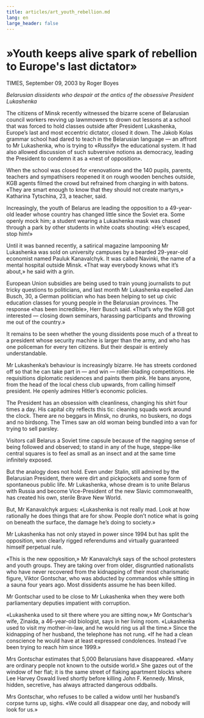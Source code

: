 ```yaml
---
title: articles/art_youth_rebellion.md 
lang: en
large_header: false
---
```







<h1 id=»youth-keeps-alive-spark-of-rebellion-to-europes-last-dictator»>»Youth keeps alive spark of rebellion to Europe's last dictator»</h1>

TIMES, September 09, 2003 by Roger Boyes


 *Belarusian dissidents who despair at the antics of the obsessive President Lukashenka* 


The citizens of Minsk recently witnessed the bizarre scene of Belarusian council workers revving up lawnmowers to drown out lessons at a school that was forced to hold classes outside after President Lukashenka, Europe’s last and most eccentric dictator, closed it down. The Jakob Kolas grammar school had dared to teach in the Belarusian language — an affront to Mr Lukashenka, who is trying to «Russify» the educational system. It had also allowed discussion of such subversive notions as democracy, leading the President to condemn it as a «nest of opposition».


When the school was closed for «renovation» and the 140 pupils, parents, teachers and sympathisers reopened it on rough wooden benches outside, KGB agents filmed the crowd but refrained from charging in with batons. «They are smart enough to know that they should not create martyrs,» Katharina Tytschina, 23, a teacher, said.


Increasingly, the youth of Belarus are leading the opposition to a 49-year-old leader whose country has changed little since the Soviet era. Some openly mock him; a student wearing a Lukashenka mask was chased through a park by other students in white coats shouting: «He’s escaped, stop him!»


Until it was banned recently, a satirical magazine lampooning Mr Lukashenka was sold on university campuses by a bearded 29-year-old economist named Pauluk Kanavalchyk. It was called Navinki, the name of a mental hospital outside Minsk. «That way everybody knows what it’s about,» he said with a grin.


European Union subsidies are being used to train young journalists to put tricky questions to politicians, and last month Mr Lukashenka expelled Jan Busch, 30, a German politician who has been helping to set up civic education classes for young people in the Belarusian provinces. The response «has been incredible», Herr Busch said. «That’s why the KGB got interested — closing down seminars, harassing participants and throwing me out of the country.»


It remains to be seen whether the young dissidents pose much of a threat to a president whose security machine is larger than the army, and who has one policeman for every ten citizens. But their despair is entirely understandable.


Mr Lukashenka’s behaviour is increasingly bizarre. He has streets cordoned off so that he can take part in — and win — roller-blading competitions. He requisitions diplomatic residences and paints them pink. He bans anyone, from the head of the local chess club upwards, from calling himself president. He openly admires Hitler’s economic policies.


The President has an obsession with cleanliness, changing his shirt four times a day. His capital city reflects this tic: cleaning squads work around the clock. There are no beggars in Minsk, no drunks, no buskers, no dogs and no birdsong. The Times saw an old woman being bundled into a van for trying to sell parsley.


Visitors call Belarus a Soviet time capsule because of the nagging sense of being followed and observed; to stand in any of the huge, steppe-like central squares is to feel as small as an insect and at the same time infinitely exposed.


But the analogy does not hold. Even under Stalin, still admired by the Belarusian President, there were dirt and pickpockets and some form of spontaneous public life. Mr Lukashenka, whose dream is to unite Belarus with Russia and become Vice-President of the new Slavic commonwealth, has created his own, sterile Brave New World.


But, Mr Kanavalchyk argues: «Lukashenka is not really mad. Look at how rationally he does things that are for show. People don’t notice what is going on beneath the surface, the damage he’s doing to society.»


Mr Lukashenka has not only stayed in power since 1994 but has split the opposition, won clearly rigged referendums and virtually guaranteed himself perpetual rule.


«This is the new opposition,» Mr Kanavalchyk says of the school protesters and youth groups. They are taking over from older, disgruntled nationalists who have never recovered from the kidnapping of their most charismatic figure, Viktor Gontschar, who was abducted by commandos while sitting in a sauna four years ago. Most dissidents assume he has been killed.


Mr Gontschar used to be close to Mr Lukashenka when they were both parliamentary deputies impatient with corruption.


«Lukashenka used to sit there where you are sitting now,» Mr Gontschar’s wife, Zinaida, a 46-year-old biologist, says in her living room. «Lukashenka used to visit my mother-in-law, and he would ring us all the time.» Since the kidnapping of her husband, the telephone has not rung. «If he had a clean conscience he would have at least expressed condolences. Instead I’ve been trying to reach him since 1999.»


Mrs Gontschar estimates that 5,000 Belarusians have disappeared. «Many are ordinary people not known to the outside world.» She gazes out of the window of her flat; it is the same street of flaking apartment blocks where Lee Harvey Oswald lived shortly before killing John F. Kennedy. Minsk, hidden, secretive, has always attracted dangerous oddballs.


Mrs Gontschar, who refuses to be called a widow until her husband’s corpse turns up, sighs. «We could all disappear one day, and nobody will look for us.»
